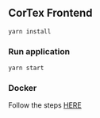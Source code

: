 ## CorTex Frontend

`yarn install`

### Run application

`yarn start`

### Docker
Follow the steps [HERE](https://hub.docker.com/r/janiosamuel/cortex-frontend)

